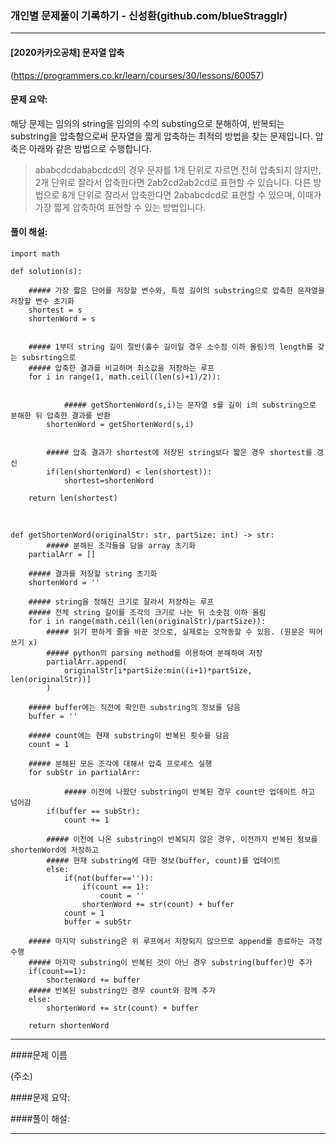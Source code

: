### 개인별 문제풀이 기록하기 - 신성환(github.com/blueStragglr)

---



#### [2020카카오공채] 문자열 압축

(https://programmers.co.kr/learn/courses/30/lessons/60057)



#### 문제 요약:

해당 문제는 임의의 string을 임의의 수의 substing으로 분해하여, 반복되는 substring을 압축함으로써 문자열을 짧게 압축하는 최적의 방법을 찾는 문제입니다. 압축은 아래와 같은 방법으로 수행합니다. 

> ababcdcdababcdcd의 경우 문자를 1개 단위로 자르면 전혀 압축되지 않지만, 2개 단위로 잘라서 압축한다면 2ab2cd2ab2cd로 표현할 수 있습니다. 다른 방법으로 8개 단위로 잘라서 압축한다면 2ababcdcd로 표현할 수 있으며, 이때가 가장 짧게 압축하여 표현할 수 있는 방법입니다.



#### 풀이 해설:

```
import math

def solution(s):

    ##### 가장 짧은 단어를 저장할 변수와, 특정 길이의 substring으로 압축한 문자열을 저장할 변수 초기화
    shortest = s
    shortenWord = s
    

    ##### 1부터 string 길이 절반(홀수 길이일 경우 소수점 이하 올림)의 length를 갖는 subsrting으로
    ##### 압축한 결과를 비교하며 최소값을 저장하는 루프
    for i in range(1, math.ceil((len(s)+1)/2)):
    

	    	##### getShortenWord(s,i)는 문자열 s를 길이 i의 substring으로 분해한 뒤 압축한 결과를 반환
        shortenWord = getShortenWord(s,i)           
        

        ##### 압축 결과가 shortest에 저장된 string보다 짧은 경우 shortest를 갱신
        if(len(shortenWord) < len(shortest)):
            shortest=shortenWord
            
    return len(shortest) 
```

​     

    def getShortenWord(originalStr: str, partSize: int) -> str:
    		##### 분해된 조각들을 담을 array 초기화
        partialArr = []
        
        ##### 결과를 저장할 string 초기화
        shortenWord = ''
        
        ##### string을 정해진 크기로 잘라서 저장하는 루프
        ##### 전체 string 길이를 조각의 크기로 나눈 뒤 소숫점 이하 올림
        for i in range(math.ceil(len(originalStr)/partSize)):
            ##### 읽기 편하게 줄을 바꾼 것으로, 실제로는 오작동할 수 있음. (원문은 띄어쓰기 x)
            ##### python의 parsing method를 이용하여 분해하여 저장
            partialArr.append(
            	originalStr[i*partSize:min((i+1)*partSize, len(originalStr))]
            )
    
        ##### buffer에는 직전에 확인한 substring의 정보를 담음
        buffer = ''
        
        ##### count에는 현재 substring이 반복된 횟수를 담음
        count = 1
        
        ##### 분해된 모든 조각에 대해서 압축 프로세스 실행
        for subStr in partialArr:
        
        		##### 이전에 나왔던 substring이 반복된 경우 count만 업데이트 하고 넘어감
            if(buffer == subStr):
                count += 1 
                
            ##### 이전에 나온 substring이 반복되지 않은 경우, 이전까지 반복된 정보를 shortenWord에 저장하고
            ##### 현재 substring에 대한 정보(buffer, count)를 업데이트 
            else:
                if(not(buffer=='')):
                    if(count == 1):
                        count = ''
                    shortenWord += str(count) + buffer
                count = 1
                buffer = subStr   
                
        ##### 마지막 substring은 위 루프에서 저장되지 않으므로 append를 종료하는 과정 수행
        ##### 마지막 substring이 반복된 것이 아닌 경우 substring(buffer)만 추가
        if(count==1):
            shortenWord += buffer
        ##### 반복된 substring인 경우 count와 함께 추가 
        else:
            shortenWord += str(count) + buffer  
            
        return shortenWord


---



####문제 이름

(주소)



####문제 요약:



####풀이 해설:

---

